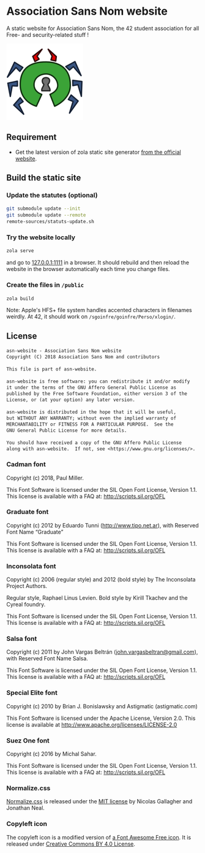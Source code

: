 # Association Sans Nom website
A static website for Association Sans Nom, the 42 student association
for all Free- and security-related stuff !

![ASN logo](public/images/logo.svg)

## Requirement

* Get the latest version of zola static site generator [from the official
website](https://www.getzola.org/documentation/getting-started/installation/).

## Build the static site

### Update the statutes (optional)

``` sh
git submodule update --init
git submodule update --remote
remote-sources/statuts-update.sh
```

### Try the website locally

``` sh
zola serve
```

and go to [127.0.0.1:1111](http://127.0.0.1:1111/) in a browser.
It should rebuild and then reload the website in the browser automatically each
time you change files.

### Create the files in `/public`

``` sh
zola build
```

Note: Apple's HFS+ file system handles accented characters in filenames weirdly.
At 42, it should work on `/sgoinfre/goinfre/Perso/xlogin/`.

## License

    asn-website - Association Sans Nom website
    Copyright (C) 2018 Association Sans Nom and contributors
    
    This file is part of asn-website.
    
    asn-website is free software: you can redistribute it and/or modify
    it under the terms of the GNU Affero General Public License as
    published by the Free Software Foundation, either version 3 of the
    License, or (at your option) any later version.
    
    asn-website is distributed in the hope that it will be useful,
    but WITHOUT ANY WARRANTY; without even the implied warranty of
    MERCHANTABILITY or FITNESS FOR A PARTICULAR PURPOSE.  See the
    GNU General Public License for more details.
    
    You should have received a copy of the GNU Affero Public License
    along with asn-website.  If not, see <https://www.gnu.org/licenses/>.

### Cadman font

Copyright (c) 2018, Paul Miller.

This Font Software is licensed under the SIL Open Font License, Version 1.1.
This license is available with a FAQ at: http://scripts.sil.org/OFL

### Graduate font

Copyright (c) 2012 by Eduardo Tunni (http://www.tipo.net.ar), with Reserved Font
Name “Graduate”

This Font Software is licensed under the SIL Open Font License, Version 1.1.
This license is available with a FAQ at: http://scripts.sil.org/OFL

### Inconsolata font

Copyright (c) 2006 (regular style) and 2012 (bold style) by The Inconsolata
Project Authors.

Regular style, Raphael Linus Levien.
Bold style by Kirill Tkachev and the Cyreal foundry.

This Font Software is licensed under the SIL Open Font License, Version 1.1.
This license is available with a FAQ at: http://scripts.sil.org/OFL

### Salsa font

Copyright (c) 2011 by John Vargas Beltrán (john.vargasbeltran@gmail.com),
with Reserved Font Name Salsa.

This Font Software is licensed under the SIL Open Font License, Version 1.1.
This license is available with a FAQ at: http://scripts.sil.org/OFL

### Special Elite font

Copyright (c) 2010 by Brian J. Bonislawsky and Astigmatic (astigmatic.com)

This Font Software is licensed under the Apache License, Version 2.0.
This license is available at http://www.apache.org/licenses/LICENSE-2.0

### Suez One font

Copyright (c) 2016 by Michal Sahar.

This Font Software is licensed under the SIL Open Font License, Version 1.1.
This license is available with a FAQ at: http://scripts.sil.org/OFL

### Normalize.css

[Normalize.css](http://necolas.github.io/normalize.css/) is released under the
[MIT license](https://github.com/necolas/normalize.css/blob/master/LICENSE.md)
by Nicolas Gallagher and Jonathan Neal.

### Copyleft icon

The copyleft icon is a modified version of [a Font Awesome Free
icon](https://fontawesome.com/icons/copyright?style=regular).
It is released under [Creative Commons BY 4.0
License](https://creativecommons.org/licenses/by/4.0/).
